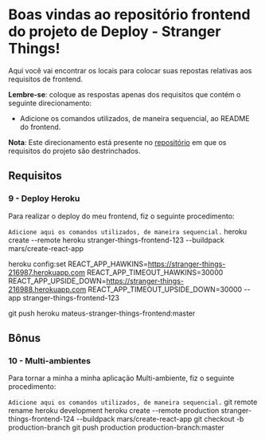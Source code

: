 # Boas vindas ao repositório frontend do projeto de Deploy - Stranger Things!

Aqui você vai encontrar os locais para colocar suas repostas relativas aos requisitos de frontend.

**Lembre-se**: coloque as respostas apenas dos requisitos que contém o seguinte direcionamento:

  - Adicione os comandos utilizados, de maneira sequencial, ao README do frontend.

**Nota**: Este direcionamento está presente no [repositório](https://github.com/tryber/sd-01-project-stranger-things) em que os requisitos do projeto são destrinchados.

## Requisitos

### 9 - Deploy Heroku

Para realizar o deploy do meu frontend, fiz o seguinte procedimento:

`Adicione aqui os comandos utilizados, de maneira sequencial.`
heroku create --remote heroku stranger-things-frontend-123 --buildpack mars/create-react-app

<!-- (consegui setar as env. variables no próprio react, então opcionalmente pode-se setar no heroku) -->
heroku config:set REACT_APP_HAWKINS=https://stranger-things-216987.herokuapp.com REACT_APP_TIMEOUT_HAWKINS=30000 REACT_APP_UPSIDE_DOWN=https://stranger-things-216988.herokuapp.com REACT_APP_TIMEOUT_UPSIDE_DOWN=30000 --app stranger-things-frontend-123

git push heroku mateus-stranger-things-frontend:master 

## Bônus

### 10 - Multi-ambientes

Para tornar a minha a minha aplicação Multi-ambiente, fiz o seguinte procedimento:

`Adicione aqui os comandos utilizados, de maneira sequencial.`
git remote rename heroku development
heroku create --remote production stranger-things-frontend-124 --buildpack mars/create-react-app
git checkout -b production-branch
git push production production-branch:master 